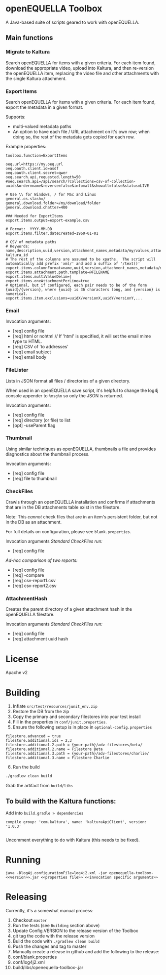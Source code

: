 # openEQUELLA Toolbox
A Java-based suite of scripts geared to work with openEQUELLA.

## Main functions

### Migrate to Kaltura
Search openEQUELLA for items with a given criteria.  For each item found, download the appropriate video, upload into Kaltura, and then re-version the openEQUELLA item, replacing the video file and other attachments with the single Kaltura attachment.

### Export Items
Search openEQUELLA for items with a given criteria.  For each item found, export the metadata in a given format.

Supports:
* multi-valued metadata paths
* An option to have each file / URL attachment on it's own row; when doing so, the rest of the metadata gets copied for each row.

Example properties:
```properties
toolbox.function=ExportItems

oeq.url=https://my.oeq.url
oeq.oauth.client.id=asdf
oeq.oauth.client.secret=qwer
oeq.search.api.requested.length=50
#oeq.search.api=/api/search/?collections=csv-of-collection-uuids&order=name&reverse=false&info=all&showall=false&status=LIVE

# Use \\ for Windows, / for Mac and Linux
general.os.slash=/
general.download.folder=/my/download/folder
general.download.chatter=400

### Needed for ExportItems
export.items.output=export-example.csv

# Format:  YYYY-MM-DD
export.items.filter.dateCreated=1960-01-01

# CSV of metadata paths
# Keywords:  name,description,uuid,version,attachment_names,metadata/my/values,attachment_uuid,attachment_size,item_datecreated,item_datemodified,attachment_disabled, kaltura_id
# The rest of the columns are assumed to be xpaths.  The script will automatically add prefix 'xml/' and add a suffix of '/text()'
export.items.columnFormat=name,uuid,version,attachment_names,metadata/my/values,attachment_uuid,attachment_size,item_datecreated,item_datemodified,attachment_disabled
export.items.attachment.path.template=@FILENAME
export.items.multiValueDelim=|
export.items.oneAttachmentPerLine=true
# Optional, but if configured, each pair needs to be of the form {uuid}/{version}, where {uuid} is 36 characters long, and {version} is numerical.
export.items.item.exclusions=uuidX/versionX,uuidY/versionY,...
```


### Email
Invocation arguments:
* [req] config file
* [req] html or nohtml // If 'html' is specified, it will set the email mime type to HTML.
* [req] CSV of 'to addresses'
* [req] email subject
* [req] email body

### FileLister
Lists in JSON format all files / directories of a given directory.

When used in an openEQUELLA save script, it's helpful to change the log4j console appender to `%msg%n` so only the JSON is returned.

Invocation arguments:
* [req] config file
* [req] directory (or file) to list
* [opt] -useParent flag

### Thumbnail
Using similar techniques as openEQUELLA, thumbnails a file and provides diagnostics about the thumbnail process.

Invocation arguments:
* [req] config file
* [req] file to thumbnail

### CheckFiles
Crawls through an openEQUELLA installation and confirms if attachments that are in the DB attachments table exist in the filestore.

Note:  This *cannot* check files that are in an item's persistent folder, but not in the DB as an attachment.

For full details on configuration, please see `blank.properties`.

Invocation arguments
*Standard CheckFiles run:*
* [req] config file

*Ad-hoc comparison of two reports:*
* [req] config file
* [req] -compare
* [req] csv-report1.csv
* [req] csv-report2.csv

### AttachmentHash
Creates the parent directory of a given attachment hash in the openEQUELLA filestore.

Invocation arguments
*Standard CheckFiles run:*
* [req] config file
* [req] attachment uuid hash

# License
Apache v2

# Building

1. Inflate `src/test/resources/junit_env.zip`
2. Restore the DB from the zip
3. Copy the primary and secondary filestores into your test install
4. Fill in the properties in `conf/junit.properties`.
5. Ensure the following setup is in place in `optional-config.properties`
```properties
filestore.advanced = true
filestore.additional.ids = 2,3
filestore.additional.2.path = {your-path}/adv-filestores/beta/
filestore.additional.2.name = Filestore Beta
filestore.additional.3.path = {your-path}/adv-filestores/charlie/
filestore.additional.3.name = Filestore Charlie
``` 
6. Run the build
```sh
./gradlew clean build
```

Grab the artifact from `build/libs`

## To build with the Kaltura functions:

Add into `build.gradle > dependencies`

```
compile group: 'com.kaltura', name: 'kalturaApiClient', version: '1.0.3'
	
```

Uncomment everything to do with Kaltura (this needs to be fixed).

# Running

```
java -Dlog4j.configurationFile=log4j2.xml -jar openequella-toolbox-<<version>>.jar <<properties file>> <<invocation specific arguments>>
```

# Releasing

Currently, it's a somewhat manual process:

1. Checkout `master`
2. Run the tests (see `Building` section above)
3. Update Config.VERSION to the release version of the Toolbox
4. git tag the code with the release version
5. Build the code with `./gradlew clean build`
6. Push the changes and tag to master
7. Manually create a release in github and add the following to the release:
  1. conf/blank.properties
  2. conf/log4j2.xml
  3. build/libs/openequella-toolbox-<version>.jar
